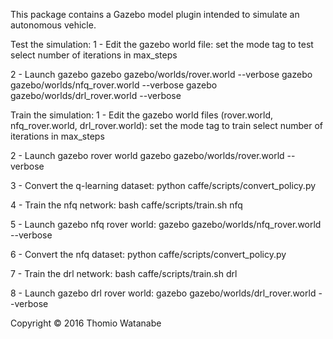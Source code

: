This package contains a Gazebo model plugin intended to simulate an autonomous vehicle.


Test the simulation:
1 - Edit the gazebo world file:
    set the mode tag to test
    select number of iterations in max_steps

2 - Launch gazebo
    gazebo gazebo/worlds/rover.world --verbose
    gazebo gazebo/worlds/nfq_rover.world --verbose
    gazebo gazebo/worlds/drl_rover.world --verbose



Train the simulation:
1 - Edit the gazebo world files (rover.world, nfq_rover.world, drl_rover.world):
    set the mode tag to train
    select number of iterations in max_steps

2 - Launch gazebo rover world
    gazebo gazebo/worlds/rover.world --verbose

3 - Convert the q-learning dataset:
    python caffe/scripts/convert_policy.py

4 - Train the nfq network:
    bash caffe/scripts/train.sh nfq

5 - Launch gazebo nfq rover world:
    gazebo gazebo/worlds/nfq_rover.world --verbose

6 - Convert the nfq dataset:
    python caffe/scripts/convert_policy.py

7 - Train the drl network:
    bash caffe/scripts/train.sh drl

8 - Launch gazebo drl rover world:
    gazebo gazebo/worlds/drl_rover.world --verbose




Copyright © 2016 Thomio Watanabe
